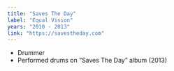 ```yaml
---
title: "Saves The Day"
label: "Equal Vision"
years: "2010 - 2013"
link: "https://savestheday.com"
---
```


- Drummer
- Performed drums on “Saves The Day” album (2013)
